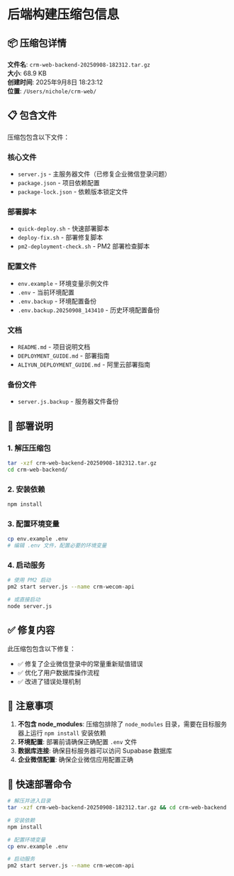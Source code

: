 # 后端构建压缩包信息

## 📦 压缩包详情

**文件名**: `crm-web-backend-20250908-182312.tar.gz`  
**大小**: 68.9 KB  
**创建时间**: 2025年9月8日 18:23:12  
**位置**: `/Users/nichole/crm-web/`

## 📋 包含文件

压缩包包含以下文件：

### 核心文件
- `server.js` - 主服务器文件（已修复企业微信登录问题）
- `package.json` - 项目依赖配置
- `package-lock.json` - 依赖版本锁定文件

### 部署脚本
- `quick-deploy.sh` - 快速部署脚本
- `deploy-fix.sh` - 部署修复脚本
- `pm2-deployment-check.sh` - PM2 部署检查脚本

### 配置文件
- `env.example` - 环境变量示例文件
- `.env` - 当前环境配置
- `.env.backup` - 环境配置备份
- `.env.backup.20250908_143410` - 历史环境配置备份

### 文档
- `README.md` - 项目说明文档
- `DEPLOYMENT_GUIDE.md` - 部署指南
- `ALIYUN_DEPLOYMENT_GUIDE.md` - 阿里云部署指南

### 备份文件
- `server.js.backup` - 服务器文件备份

## 🚀 部署说明

### 1. 解压压缩包
```bash
tar -xzf crm-web-backend-20250908-182312.tar.gz
cd crm-web-backend/
```

### 2. 安装依赖
```bash
npm install
```

### 3. 配置环境变量
```bash
cp env.example .env
# 编辑 .env 文件，配置必要的环境变量
```

### 4. 启动服务
```bash
# 使用 PM2 启动
pm2 start server.js --name crm-wecom-api

# 或直接启动
node server.js
```

## ✅ 修复内容

此压缩包包含以下修复：
- ✅ 修复了企业微信登录中的常量重新赋值错误
- ✅ 优化了用户数据库操作流程
- ✅ 改进了错误处理机制

## 📝 注意事项

1. **不包含 node_modules**: 压缩包排除了 `node_modules` 目录，需要在目标服务器上运行 `npm install` 安装依赖
2. **环境配置**: 部署前请确保正确配置 `.env` 文件
3. **数据库连接**: 确保目标服务器可以访问 Supabase 数据库
4. **企业微信配置**: 确保企业微信应用配置正确

## 🔧 快速部署命令

```bash
# 解压并进入目录
tar -xzf crm-web-backend-20250908-182312.tar.gz && cd crm-web-backend

# 安装依赖
npm install

# 配置环境变量
cp env.example .env

# 启动服务
pm2 start server.js --name crm-wecom-api
```
